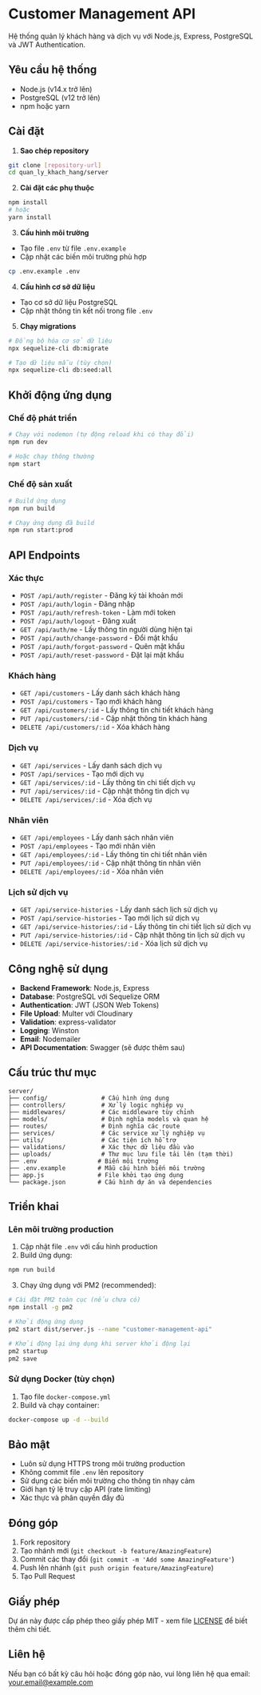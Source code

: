 # Customer Management API

Hệ thống quản lý khách hàng và dịch vụ với Node.js, Express, PostgreSQL và JWT Authentication.

## Yêu cầu hệ thống

- Node.js (v14.x trở lên)
- PostgreSQL (v12 trở lên)
- npm hoặc yarn

## Cài đặt

1. **Sao chép repository**

```bash
git clone [repository-url]
cd quan_ly_khach_hang/server
```

2. **Cài đặt các phụ thuộc**

```bash
npm install
# hoặc
yarn install
```

3. **Cấu hình môi trường**

- Tạo file `.env` từ file `.env.example`
- Cập nhật các biến môi trường phù hợp

```bash
cp .env.example .env
```

4. **Cấu hình cơ sở dữ liệu**

- Tạo cơ sở dữ liệu PostgreSQL
- Cập nhật thông tin kết nối trong file `.env`

5. **Chạy migrations**

```bash
# Đồng bộ hóa cơ sở dữ liệu
npx sequelize-cli db:migrate

# Tạo dữ liệu mẫu (tùy chọn)
npx sequelize-cli db:seed:all
```

## Khởi động ứng dụng

### Chế độ phát triển

```bash
# Chạy với nodemon (tự động reload khi có thay đổi)
npm run dev

# Hoặc chạy thông thường
npm start
```

### Chế độ sản xuất

```bash
# Build ứng dụng
npm run build

# Chạy ứng dụng đã build
npm run start:prod
```

## API Endpoints

### Xác thực

- `POST /api/auth/register` - Đăng ký tài khoản mới
- `POST /api/auth/login` - Đăng nhập
- `POST /api/auth/refresh-token` - Làm mới token
- `POST /api/auth/logout` - Đăng xuất
- `GET /api/auth/me` - Lấy thông tin người dùng hiện tại
- `POST /api/auth/change-password` - Đổi mật khẩu
- `POST /api/auth/forgot-password` - Quên mật khẩu
- `POST /api/auth/reset-password` - Đặt lại mật khẩu

### Khách hàng

- `GET /api/customers` - Lấy danh sách khách hàng
- `POST /api/customers` - Tạo mới khách hàng
- `GET /api/customers/:id` - Lấy thông tin chi tiết khách hàng
- `PUT /api/customers/:id` - Cập nhật thông tin khách hàng
- `DELETE /api/customers/:id` - Xóa khách hàng

### Dịch vụ

- `GET /api/services` - Lấy danh sách dịch vụ
- `POST /api/services` - Tạo mới dịch vụ
- `GET /api/services/:id` - Lấy thông tin chi tiết dịch vụ
- `PUT /api/services/:id` - Cập nhật thông tin dịch vụ
- `DELETE /api/services/:id` - Xóa dịch vụ

### Nhân viên

- `GET /api/employees` - Lấy danh sách nhân viên
- `POST /api/employees` - Tạo mới nhân viên
- `GET /api/employees/:id` - Lấy thông tin chi tiết nhân viên
- `PUT /api/employees/:id` - Cập nhật thông tin nhân viên
- `DELETE /api/employees/:id` - Xóa nhân viên

### Lịch sử dịch vụ

- `GET /api/service-histories` - Lấy danh sách lịch sử dịch vụ
- `POST /api/service-histories` - Tạo mới lịch sử dịch vụ
- `GET /api/service-histories/:id` - Lấy thông tin chi tiết lịch sử dịch vụ
- `PUT /api/service-histories/:id` - Cập nhật thông tin lịch sử dịch vụ
- `DELETE /api/service-histories/:id` - Xóa lịch sử dịch vụ

## Công nghệ sử dụng

- **Backend Framework**: Node.js, Express
- **Database**: PostgreSQL với Sequelize ORM
- **Authentication**: JWT (JSON Web Tokens)
- **File Upload**: Multer với Cloudinary
- **Validation**: express-validator
- **Logging**: Winston
- **Email**: Nodemailer
- **API Documentation**: Swagger (sẽ được thêm sau)

## Cấu trúc thư mục

```
server/
├── config/               # Cấu hình ứng dụng
├── controllers/          # Xử lý logic nghiệp vụ
├── middlewares/          # Các middleware tùy chỉnh
├── models/               # Định nghĩa models và quan hệ
├── routes/               # Định nghĩa các route
├── services/             # Các service xử lý nghiệp vụ
├── utils/                # Các tiện ích hỗ trợ
├── validations/          # Xác thực dữ liệu đầu vào
├── uploads/              # Thư mục lưu file tải lên (tạm thời)
├── .env                 # Biến môi trường
├── .env.example         # Mẫu cấu hình biến môi trường
├── app.js               # File khởi tạo ứng dụng
└── package.json         # Cấu hình dự án và dependencies
```

## Triển khai

### Lên môi trường production

1. Cập nhật file `.env` với cấu hình production
2. Build ứng dụng:

```bash
npm run build
```

3. Chạy ứng dụng với PM2 (recommended):

```bash
# Cài đặt PM2 toàn cục (nếu chưa có)
npm install -g pm2

# Khởi động ứng dụng
pm2 start dist/server.js --name "customer-management-api"

# Khởi động lại ứng dụng khi server khởi động lại
pm2 startup
pm2 save
```

### Sử dụng Docker (tùy chọn)

1. Tạo file `docker-compose.yml`
2. Build và chạy container:

```bash
docker-compose up -d --build
```

## Bảo mật

- Luôn sử dụng HTTPS trong môi trường production
- Không commit file `.env` lên repository
- Sử dụng các biến môi trường cho thông tin nhạy cảm
- Giới hạn tỷ lệ truy cập API (rate limiting)
- Xác thực và phân quyền đầy đủ

## Đóng góp

1. Fork repository
2. Tạo nhánh mới (`git checkout -b feature/AmazingFeature`)
3. Commit các thay đổi (`git commit -m 'Add some AmazingFeature'`)
4. Push lên nhánh (`git push origin feature/AmazingFeature`)
5. Tạo Pull Request

## Giấy phép

Dự án này được cấp phép theo giấy phép MIT - xem file [LICENSE](LICENSE) để biết thêm chi tiết.

## Liên hệ

Nếu bạn có bất kỳ câu hỏi hoặc đóng góp nào, vui lòng liên hệ qua email: your.email@example.com
